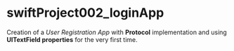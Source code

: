 # swiftProject002_loginApp
Creation of a *User Registration App* with **Protocol** implementation and using **UITextField properties** for the very first time.
